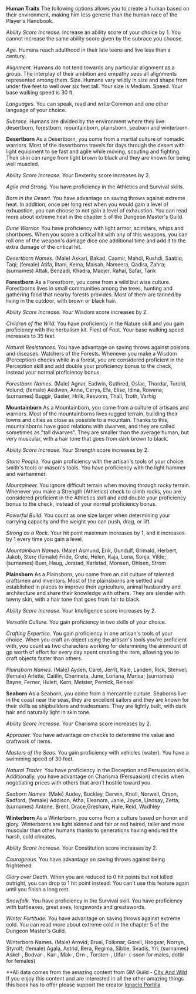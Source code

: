 **Human Traits** 
The following options allows you to create a human based on their environment, making him less generic than the human race of the Player's Handbook.

*Ability Score Increase.* Increase an ability score of your choice by 1. You cannot increase the same ability score given by the subrace you choose.

*Age.* Humans reach adulthood in their late teens and live less than a century.

*Alignment.* Humans do not tend towards any particular alignment as a group. The interplay of their ambition and
empathy sees all alignments represented among them. Size. Humans vary wildly in size and shape from under five
feet to well over six feet tall. Your size is Medium. Speed. Your base walking speed is 30 ft.

*Languages.* You can speak, read and write Common and one other language of your choice.

*Subrace.* Humans are divided by the environment where they live: desertborn, forestborn, mountainborn, plainsborn, seaborn and winterborn.

**Desertborn**
As a Desertborn, you come from a martial culture of nomadic warriors. Most of the desertborns travels for days through the desert with light equipment to be fast and agile while moving, scouting and fighting. Their skin can range from light brown to black and they are known for being well muscled.

*Ability Score Increase.* Your Dexterity score increases by 2.

*Agile and Strong.* You have proficiency in the Athletics and Survival skills.

*Born in the Desert.* You have advantage on saving throws against extreme heat. In addition, once per long rest when you would gain a level of exhuastion, you can choose to not gain a level of exhaustion. You can read more about extreme heat in the chapter 5 of the Dungeon Master's Guild.

*Dune Warrior.* You have proficiency with light armor, scimitars, whips and shortbows. When you score a critical hit with any of this weapons, you can roll one of the weapon's damage dice one additional time and add it to the extra damage of the critical hit.

*Desertborn Names.* (Male) Askari, Bakad, Caamir, Mahdi, Rushdi, Saabiq, Taqi; (female) Atifa, Iltani, Kema, Maisah, Nameera, Qadira, Zahra; (surnames) Attali, Benzadi, Khadra, Madjer, Rahal, Safar, Tarik

**Forestborn**
As a Forestborn, you come from a wild but wise culture. Forestborns lives in small communities among the trees,
hunting and gathering food that nearby forests provides. Most of them are tanned by living in the outdoor, with brown or black hair.

*Ability Score Increase.* Your Wisdom score increases by 2.

*Children of the Wild.* You have proficiency in the Nature skill and you gain proficiency with the herbalism kit.
Fleet of Foot. Your base walking speed increases to 35 feet.

*Natural Resistances.* You have advantage on saving throws against poisons and diseases. Watchers of the Forests. Whenever you make a Wisdom (Perception) checks while in a forest, you are considered proficient in the Perception skill and add double your proficiency bonus to the check, instead your normal proficiency bonus.

*Forestborn Names.* (Male) Agnar, Eadwin, Guthred, Oslac, Thordar, Turold, Volund; (female) Aedwen, Anne, Cerys, Efa, Elise, Idina, Rowena; (surnames) Buggir, Gaster, Hrilk, Resvonn, Thall, Troth, Varhig

**Mountainborn**
As a Mountainborn, you come from a culture of artisans and warriors. Most of the mountainborns lives rugged terrain, building their towns and cities as close as possible to a mountain. Thanks to this, mountainborns have good relations with dwarves, and they are called sometimes as "tall dwarves". They are smaller than the average human, but very muscular, with a hair tone that goes from dark brown to black.

*Ability Score Increase.* Your Strength score increases by 2.

*Stone People.* You gain proficiency with the artisan's tools of your choice: smith's tools or mason's tools. You have proficiency with the light hammer and warhammer. 

*Mountaineer.* You ignore difficult terrain when moving through rocky terrain. Whenever you make a Strength
(Athletics) check to climb rocks, you are considered proficient in the Athletics skill and add double your proficiency bonus to the check, instead of your normal proficiency bonus.

*Powerful Build.* You count as one size larger when determining your carrying capacity and the weight you can
push, drag, or lift.

*Strong as a Rock.* Your hit point maximum increases by 1, and it increases by 1 every time you gain a level.

*Mountainborn Names.* (Male) Asmund, Erik, Gundulf, Grimald, Herbert, Jakob, Sten; (female) Fride, Grete, Helen,
Kaja, Lena, Sonja, Vilde; (surnames) Buer, Haug, Jorstad, Karlstad, Monsen, Ohlsen, Strom

**Plainsborn**
As a Plainsborn, you come from an old culture of talented craftsmen and inventors. Most of the plainsborns are settled and established in places to improve their agriculture, animal husbandry and architecture and share their knowledge with others. They are slender with tawny skin, with a hair tone that goes from fair to black.

*Ability Score Increase.* Your Intelligence score increases by 2.

*Versatile Culture.* You gain proficiency in two skills of your choice.

*Crafting Expertise.* You gain proficiency in one artisan's tools of your choice. When you craft an object using the artisan's tools you're proficient with, you count as two characters working for determining the ammount of gp worth of effort for every day spent creating the item, allowing you to craft objects faster than others.

*Plainsborn Names.* (Male) Ayden, Carel, Jerrit, Kale, Landen, Rick, Stenvel; (female) Arlette, Caitlin, Cherineta,
June, Loriana, Marisa; (surnames) Bayne, Ferner, Hulett, Kern, Meister, Pernick, Reinsel

**Seaborn**
As a Seaborn, you come from a mercantile culture. Seaborns live in the coast near the seas, they are excellent sailors and they are known for their skills as shipbuilders and tradesmans. They are lightly built, with dark hair and naturally light in skin tone.

*Ability Score Increase.* Your Charisma score increases by 2.

*Appraiser.* You have advantage on checks to determine the value and craftwork of items.

*Masters of the Seas.* You gain proficiency with vehicles (water). You have a swimming speed of 30 feet.

*Natural Trader.* You have proficiency in the Deception and Persuasion skills. Additionally, you have advantage on
Charisma (Persuasion) checks when negotiating prices with others that aren't hostile toward you.

*Seaborn Names.* (Male) Audey, Buckley, Derwin, Knoll, Norwell, Orson, Radford; (female) Addison, Atha, Eleanora,
Janie, Joyce, Lindsay, Zetta; (surnames) Antone, Brent, Drace,Gresham, Hale, Reid, Wadhley

**Winterborn**
As a Winterborn, you come from a culture based on honor and glory. Winterborns are light skinned and fair or red
haired, taller and more muscular than other humans thanks to generations having endured the harsh, cold climates.

*Ability Score Increase.* Your Constitution score increases by 2.

*Courageous.* You have advantage on saving throws against being frightened.

*Glory over Death.* When you are reduced to 0 hit points but not killed outright, you can drop to 1 hit point instead. You can't use this feature again until you finish a long rest.

*Snowfolk.* You have proficiency in the Survival skill. You have proficiency with battleaxes, great axes, longswords and greatswords.

*Winter Fortitude.* You have advantage on saving throws against extreme cold. You can read more about extreme cold
in the chapter 5 of the Dungeon Master's Guild.

Winterborn Names. (Male) Arnvid, Brusi, Folkmar, Gorell, Hrogvar, Norryn, Styrolf; (female) Agala, Astrid, Bera,
Regima, Sibbe, Svadis, Yri; (surnames) Askel-, Bodvar-, Kar-, Mak-, Orn-, Torsten-, Ulfar- (-sson for males, dottir for females)

**All data comes from the amazing content from GM Guild - [City And Wild](https://www.dmsguild.com/product/226033/City-and-Wild) If you enjoy this content and are interested in all the other amazing things this book has to offer please support the creator [Ignacio Portilla](https://www.dmsguild.com/browse.php?author=Ignacio%20Portilla)